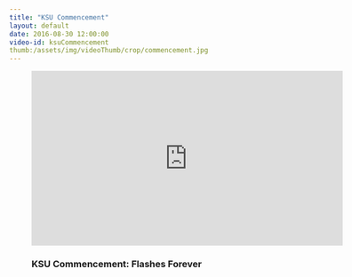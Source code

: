 ```yaml
---
title: "KSU Commencement"
layout: default
date: 2016-08-30 12:00:00
video-id: ksuCommencement
thumb:/assets/img/videoThumb/crop/commencement.jpg
---
```


<div class="section-dark">
  <!--<?php include("../patterns/partials/close-button.html") ?>-->
    <div class="inner-wrapper">
      <figure class="video">
        <div class="video-container">
          <iframe class="gallery__video" width="560" height="315" src="https://www.youtube.com/v/-kukzNVemYs" frameborder="0" allowfullscreen></iframe>
        </div>
        <figcaption class="gallery-caption">
          <h3 class="gallery-caption__title">KSU Commencement: Flashes Forever</h3>
          <p class="gallery-caption__description"></p>
        </figcaption>
      </figure>
    </div>
</div>
